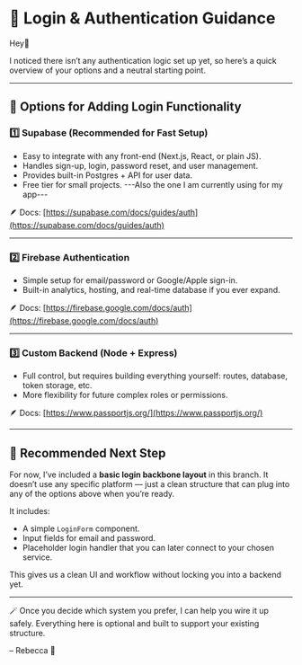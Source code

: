 # 🔐 Login & Authentication Guidance

Hey👋

I noticed there isn’t any authentication logic set up yet, so here’s a quick overview of your options and a neutral starting point.

---

## 🧭 Options for Adding Login Functionality

### 1️⃣ Supabase (Recommended for Fast Setup)
- Easy to integrate with any front-end (Next.js, React, or plain JS).
- Handles sign-up, login, password reset, and user management.
- Provides built-in Postgres + API for user data.
- Free tier for small projects.
---Also the one I am currently using for my app---

🪶 Docs: [https://supabase.com/docs/guides/auth](https://supabase.com/docs/guides/auth)

---

### 2️⃣ Firebase Authentication
- Simple setup for email/password or Google/Apple sign-in.
- Built-in analytics, hosting, and real-time database if you ever expand.

🪶 Docs: [https://firebase.google.com/docs/auth](https://firebase.google.com/docs/auth)

---

### 3️⃣ Custom Backend (Node + Express)
- Full control, but requires building everything yourself: routes, database, token storage, etc.
- More flexibility for future complex roles or permissions.


🪶 Docs: [https://www.passportjs.org/](https://www.passportjs.org/)

---

## 🧩 Recommended Next Step
For now, I’ve included a **basic login backbone layout** in this branch.
It doesn’t use any specific platform — just a clean structure that can plug into any of the options above when you’re ready.

It includes:
- A simple `LoginForm` component.
- Input fields for email and password.
- Placeholder login handler that you can later connect to your chosen service.

This gives us a clean UI and workflow without locking you into a backend yet.

---

🪄 Once you decide which system you prefer, I can help you wire it up safely.
Everything here is optional and built to support your existing structure.

– Rebecca 🌹
